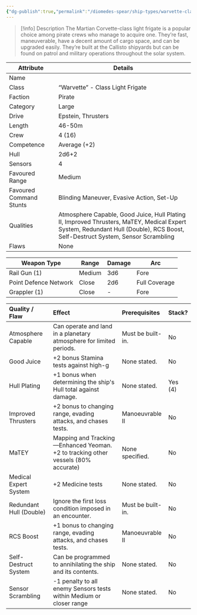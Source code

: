 ```yaml
---
{"dg-publish":true,"permalink":"/diomedes-spear/ship-types/warvette-class-light-frigate/"}
---
```


> [!info] Description
> The Martian Corvette-class light frigate is a popular choice among pirate crews who manage to acquire one. They’re fast, maneuverable, have a decent amount of cargo space, and can be upgraded easily. They’re built at the Callisto shipyards but can be found on patrol and military operations throughout the solar system.

| Attribute               | Details                                                                                                                                                                        |
| ----------------------- | ------------------------------------------------------------------------------------------------------------------------------------------------------------------------------ |
| Name                    |                                                                                                                                                                                |
| Class                   | “Warvette” - Class Light Frigate                                                                                                                                               |
| Faction                 | Pirate                                                                                                                                                                         |
| Category                | Large                                                                                                                                                                          |
| Drive                   | Epstein, Thrusters                                                                                                                                                             |
| Length                  | 46-50m                                                                                                                                                                         |
| Crew                    | 4 (16)                                                                                                                                                                         |
| Competence              | Average (+2)                                                                                                                                                                   |
| Hull                    | 2d6+2                                                                                                                                                                          |
| Sensors                 | 4                                                                                                                                                                              |
| Favoured Range          | Medium                                                                                                                                                                         |
| Favoured Command Stunts | Blinding Maneuver, Evasive Action, Set-Up                                                                                                                                      |
| Qualities               | Atmosphere Capable, Good Juice, Hull Plating II, Improved Thrusters, MaTEY, Medical Expert System, Redundant Hull (Double), RCS Boost, Self-Destruct System, Sensor Scrambling |
| Flaws                   | None                                                                                                                                                                           |

| Weapon Type           | Range  | Damage | Arc           |
| --------------------- | ------ | ------ | ------------- |
| Rail Gun (1)          | Medium | 3d6    | Fore          |
| Point Defence Network | Close  | 2d6    | Full Coverage |
| Grappler (1)          | Close  | -      | Fore          |

| Quality / Flaw          | Effect                                                                            | Prerequisites     | Stack?  |
| :---------------------- | :-------------------------------------------------------------------------------- | :---------------- | :------ |
| Atmosphere Capable      | Can operate and land in a planetary atmosphere for limited periods.               | Must be built-in. | No      |
| Good Juice              | +2 bonus Stamina tests against high-g                                             | None stated.      | No      |
| Hull Plating            | +1 bonus when determining the ship's Hull total against damage.                   | None stated.      | Yes (4) |
| Improved Thrusters      | +2 bonus to changing range, evading attacks, and chases tests.                    | Manoeuvrable II   | No      |
| MaTEY                   | Mapping and Tracking—Enhanced Yeoman. +2 to tracking other vessels (80% accurate) | None specified.   | No      |
| Medical Expert System   | +2 Medicine tests                                                                 | None stated.      | No      |
| Redundant Hull (Double) | Ignore the first loss condition imposed in an encounter.                          | Must be built-in. | No      |
| RCS Boost               | +1 bonus to changing range, evading attacks, and chases tests.                    | Manoeuvrable II   | No      |
| Self-Destruct System    | Can be programmed to annihilating the ship and its contents.                      | None stated.      | No      |
| Sensor Scrambling       | -1 penalty to all enemy Sensors tests within Medium or closer range               | None stated.      | No      |
